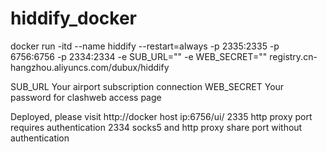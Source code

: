 # hiddify_docker
docker run -itd --name hiddify --restart=always  -p 2335:2335  -p 6756:6756 -p 2334:2334 -e SUB_URL="" -e WEB_SECRET=""  registry.cn-hangzhou.aliyuncs.com/dubux/hiddify


SUB_URL Your airport subscription connection
WEB_SECRET Your password for clashweb access page


Deployed, please visit http://docker host ip:6756/ui/
2335 http proxy port requires authentication
2334 socks5 and http proxy share port without authentication